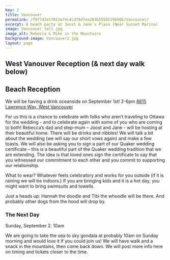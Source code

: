 ```yaml
---
key: 2
title: Vancouver
permalink: /f9f742e1f653a74c4cd78d7ea283b5556539b96b/Vancouver/
excerpt: A beach party at Joost & Jane's Place (Near Sunset Marina)
image: Vancouver_tall.jpg
image_alt: Rebecca & Mike in the Mountains
background-image: Vancouver2.jpg
layout: page
---
```


## West Vanouver Reception **(& next day walk below)**


## Beach Reception

We will be having a drink oceanside on September 1st!
2-6pm
[8815 Lawrence Way, West Vancouver](https://www.google.com/maps/place/8815+Lawrence+Way,+West+Vancouver,+BC+V7W+2T7/data=!4m2!3m1!1s0x54866940036f6e11:0x3091d0c4ef57a0ba?sa=X&ved=0ahUKEwjVsM7czszaAhWFw4MKHalGBzoQ8gEIKDAA)

For us this is a chance to celebrate with folks who aren’t traveling to Ottawa for the wedding - and to celebrate again with some of you who are coming to both! Rebecca’s dad and step-mum – Joost and Jane - will be hosting at their beautiful home. 
There will be drinks and nibbles! We will talk a bit about the wedding (we will say our short vows again) and make a few toasts. We will also be asking you to sign a part of our Quaker wedding certificate – this is a beautiful part of the Quaker wedding tradition that we are extending. The idea is that loved ones sign the certificate to say that you witnessed our commitment to each other and you commit to supporting our relationship. 

What to wear? Whatever feels celebratory and works for you outside (if it is raining we will be indoors.) If you are bringing kids and it is a hot day, you might want to bring swimsuits and towells.

Just a heads up: Hannah the doodle and Tibi the whoodle will be there. And probably other dogs from the hood will drop by.

### The Next Day
Sunday, September 2.
10am 

We are going to take the sea to sky gondala at probably 10am on Sunday morning and would love it if you could join us! We will have walk and a snack in the mountains, then come back down. We will post more info here on timing and tickets closer to the time.
